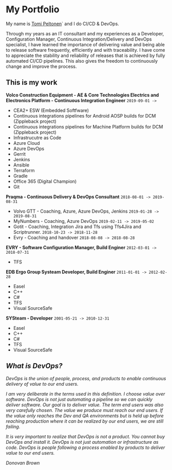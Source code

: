 # My Portfolio

My name is [Tomi Peltonen](https://www.linkedin.com/in/tomipeltonen/)` and I do CI/CD & DevOps.

Through my years as an IT consultant and my experiences as a Developer, Configuration Manager, Continuous Integration/Delivery and DevOps specialist, I have learned the importance of delivering value and being able to release software frequently, efficiently and with traceability. I have come to appreciate the stability and reliability of releases that is achieved by fully automated CI/CD pipelines. This also gives the freedom to continuously change and improve the process.

## This is my work

**Volco Construction Equipment - AE & Core Technologies Electrics and Electronics Platform - Continuous Integration Engineer** `2019-09-01 ->`

- CEA2+ ESW (Embedded Softfware)
- Continuous integrations pipelines for Android AOSP builds for DCM (Zippleback project)
- Continuous integrations pipelines for Machine Platform builds for DCM (Zippleback project)
- Infrastrucutre as Code
- Azure Cloud
- Azure DevOps
- Gerrit
- Jenkins
- Ansible
- Terraform
- Gradle
- Office 365 (Digital Champion)
- Git

**Praqma - Continuous Delivery & DevOps Consultant** `2018-08-01 -> 2019-08-31`

- Volvo GTT - Coaching, Azure,  Azure DevOps, Jenkins `2019-01-28 -> 2019-08-31`
- MyNumbers - Coaching, Azure DevOps `2019-02-11 -> 2019-05-02`
- Gotit - Coaching, Integration Jira and Tfs using Tfs4Jira and Scriptrunner. `2018-10-23 -> 2018-11-28`
- Evry - Coaching and handover `2018-08-08 -> 2018-08-28`

**EVRY - Software Configuration Manager, Build Enginer** `2012-03-01 -> 2018-07-31`

- TFS

**EDB Ergo Group Systeam Developer, Build Enginer** `2011-01-01 -> 2012-02-28`

- Easel
- C++
- C#
- TFS
- Visual SourceSafe

**SYSteam - Developer** `2001-05-21 -> 2010-12-31`

- Easel
- C++
- C#
- TFS
- Visual SourceSafe

## _What is DevOps?_

_DevOps is the union of people, process, and products to enable continuous delivery of value to our end users._

_I am very deliberate in the terms used in this definition. I choose value over software.  DevOps is not just automating a pipeline so we can quickly deliver software. Our goal is to deliver value.  The term end users was also very carefully chosen.  The value we produce must reach our end users.  If the value only reaches the Dev and QA environments but is held up before reaching production where it can be realized by our end users, we are still failing._

_It is very important to realize that DevOps is not a product.  You cannot buy DevOps and install it.  DevOps is not just automation or infrastructure as code.  DevOps is people following a process enabled by products to deliver value to our end users._

_Donovan Brown_
